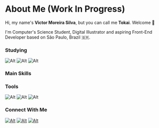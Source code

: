 # About Me (Work In Progress)

Hi, my name's **Victor Moreira Silva**, but you can call me **Tokai**. Welcome 🧡

I'm Computer's Science Student, Digital Illustrator and aspiring Front-End Developer based on São Paulo, Brazil 🇧🇷.

### **Studying**
![Alt](https://img.shields.io/badge/HTML5-000?style=for-the-badge&logo=html5&logoColor=7289DA)
![Alt](https://img.shields.io/badge/JavaScript-000?style=for-the-badge&logo=javascript&logoColor=7289DA)
![Alt](https://img.shields.io/badge/CSS3-000?style=for-the-badge&logo=css3&logoColor=7289DA)

### **Main Skills**

### **Tools**
![Alt](https://img.shields.io/badge/Vs_Code-000?style=for-the-badge&logo=vscode&logoColor=7289DA)
![Alt](https://img.shields.io/badge/PyCharm-000?style=for-the-badge&logo=pycharm&logoColor=7289DA)
![Alt](https://img.shields.io/badge/Krita-000?style=for-the-badge&logo=krita&logoColor=7289DA)


### **Connect With Me**
[![Alt](https://img.shields.io/badge/Instagram-000?style=for-the-badge&logo=instagram&logoColor=7289DA)](https://instagram/virtu_tokai)
[![Alt](https://img.shields.io/badge/LinkedIn-000?style=for-the-badge&logo=linkedin&logoColor=7289DA)](https://www.linkedin.com/in/victor-moreira-silva-a81b5723a/)
[![Alt](https://img.shields.io/badge/Gmail-000?style=for-the-badge&logo=gmail&logoColor=7289DA)](mailto:vmvmsilva57@gmail.com)

<!-- ![Anurag's GitHub stats](https://github-readme-stats.vercel.app/api?username=virtu-tokai&show_icons=true&include_all_commits=true&count_private=true&hide_title=true&bg_color=30,FFF,D6DAFF&border_color=FFF&text_color=000&theme=jolly) -->
